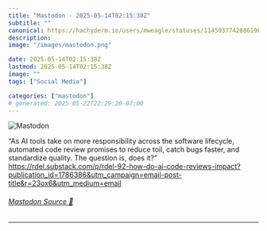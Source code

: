 ```yaml
---
title: "Mastodon - 2025-05-14T02:15:38Z"
subtitle: ""
canonical: https://hachyderm.io/users/mweagle/statuses/114503774288619657
description:
image: "/images/mastodon.png"

date: 2025-05-14T02:15:38Z
lastmod: 2025-05-14T02:15:38Z
image: ""
tags: ["Social Media"]

categories: ["mastodon"]
# generated: 2025-05-22T22:29:20-07:00
---
```

![Mastodon](/images/mastodon.png)

<p>“As AI tools take on more responsibility across the software lifecycle, automated code review promises to reduce toil, catch bugs faster, and standardize quality. The question is, does it?”<br /><a href="https://rdel.substack.com/p/rdel-92-how-do-ai-code-reviews-impact?publication_id=1786386&amp;utm_campaign=email-post-title&amp;r=23ox6&amp;utm_medium=email" target="_blank" rel="nofollow noopener noreferrer" translate="no"><span class="invisible">https://</span><span class="ellipsis">rdel.substack.com/p/rdel-92-ho</span><span class="invisible">w-do-ai-code-reviews-impact?publication_id=1786386&amp;utm_campaign=email-post-title&amp;r=23ox6&amp;utm_medium=email</span></a></p>


###### [Mastodon Source 🐘](https://hachyderm.io/@mweagle/114503774288619657)

___
